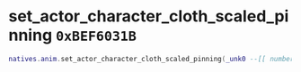 # set_actor_character_cloth_scaled_pinning `0xBEF6031B`

```lua
natives.anim.set_actor_character_cloth_scaled_pinning(_unk0 --[[ number ]], _unk1 --[[ number ]])
```